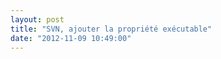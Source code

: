 ```yaml
---
layout: post
title: "SVN, ajouter la propriété exécutable"
date: "2012-11-09 10:49:00"
---
```

<script src="http://pastebin.com/embed_js.php?i=6S3bzFkj"></script><br /><br /><div style="height: 0; overflow: hidden;">svn propset exec executable </div>
